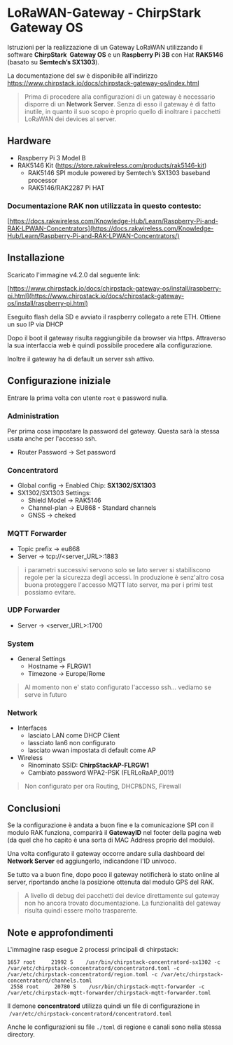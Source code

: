 # LoRaWAN-Gateway - ChirpStark  Gateway OS

Istruzioni per la realizzazione di un Gateway LoRaWAN utilizzando il software __ChirpStark  Gateway OS__ e un __Raspberry Pi 3B__ con Hat __RAK5146__ (basato su __Semtech’s SX1303__).

La documentazione del sw è disponibile all'indirizzo https://www.chirpstack.io/docs/chirpstack-gateway-os/index.html


> Prima di procedere alla configurazioni di un gateway è necessario disporre di un __Network Server__. Senza di esso il gateway è di fatto inutile, in quanto il suo scopo è proprio quello di inoltrare i pacchetti LoRaWAN dei devices al server.


## Hardware

*   Raspberry Pi 3 Model B
*   RAK5146 Kit (https://store.rakwireless.com/products/rak5146-kit)
    *   RAK5146 SPI module powered by Semtech’s SX1303 baseband processor
    *   RAK5146/RAK2287 Pi HAT

### Documentazione RAK non utilizzata in questo contesto:
[https://docs.rakwireless.com/Knowledge-Hub/Learn/Raspberry-Pi-and-RAK-LPWAN-Concentrators](https://docs.rakwireless.com/Knowledge-Hub/Learn/Raspberry-Pi-and-RAK-LPWAN-Concentrators/)

## Installazione

Scaricato l'immagine v4.2.0 dal seguente link:

[https://www.chirpstack.io/docs/chirpstack-gateway-os/install/raspberry-pi.html](https://www.chirpstack.io/docs/chirpstack-gateway-os/install/raspberry-pi.html)

Eseguito flash della SD e avviato il raspberry collegato a rete ETH. Ottiene un suo IP via DHCP

Dopo il boot il gateway risulta raggiungibile da browser via https. Attraverso la sua interfaccia web è quindi possibile procedere alla configurazione.

Inoltre il gateway ha di default un server ssh attivo.

## Configurazione iniziale
Entrare la prima volta con utente `root` e password nulla.

### Administration

Per prima cosa impostare la password del gateway. Questa sarà la stessa usata anche per l'accesso ssh. 

*   Router Password → Set password


### Concentratord

*   Global config → Enabled Chip: **SX1302/SX1303**
*   SX1302/SX1303 Settings:
    *   Shield Model → RAK5146
    *   Channel-plan → EU868 - Standard channels
    *   GNSS → cheked

### MQTT Forwarder

* Topic prefix → eu868
* Server → tcp://<server_URL>:1883 

> i parametri successivi servono solo se lato server si stabiliscono regole per la sicurezza degli accessi. In produzione è senz'altro cosa buona proteggere l'accesso MQTT lato server, ma per i primi test possiamo evitare.


### UDP Forwarder

* Server → <server_URL>:1700 


### System

*   General Settings
    *   Hostname → FLRGW1
    *   Timezone → Europe/Rome


> Al momento non e' stato configurato l'accesso ssh… vediamo se serve in futuro

### Network

*   Interfaces
    *   lasciato LAN come DHCP Client
    *   lassciato lan6 non configurato
    *   lasciato wwan impostata di default come AP
*   Wireless
    *   Rinominato SSID: **ChirpStackAP-FLRGW1**
    *   Cambiato password WPA2-PSK (FLRLoRaAP\_001!)

> Non configurato per ora Routing, DHCP&DNS, Firewall


## Conclusioni

Se la configurazione è andata a buon fine e la comunicazione SPI con il modulo RAK funziona, comparirà il __GatewayID__ nel footer della pagina web (da quel che ho capito è una sorta di MAC Address proprio del modulo).

Una volta configurato il gateway occorre andare sulla dashboard del __Network Server__ ed aggiungerlo, indicandone l'ID univoco.

Se tutto va a buon fine, dopo poco il gateway notificherà lo stato online al server, riportando anche la posizione ottenuta dal modulo GPS del RAK.

> A livello di debug dei pacchetti dei device direttamente sul gateway non ho ancora trovato documentazione. La funzionalità del gateway risulta quindi essere molto trasparente.
 

## Note e approfondimenti

L'immagine rasp esegue 2 processi principali di chirpstack:

```text-plain
1657 root     21992 S    /usr/bin/chirpstack-concentratord-sx1302 -c /var/etc/chirpstack-concentratord/concentratord.toml -c /var/etc/chirpstack-concentratord/region.toml -c /var/etc/chirpstack-concentratord/channels.toml
 2558 root     20780 S    /usr/bin/chirpstack-mqtt-forwarder -c /var/etc/chirpstack-mqtt-forwarder/chirpstack-mqtt-forwarder.toml
```

Il demone **concentratord** utilizza quindi un file di configurazione in  `/var/etc/chirpstack-concentratord/concentratord.toml`

Anche le configurazioni su file `./toml` di regione e canali sono nella stessa directory.

